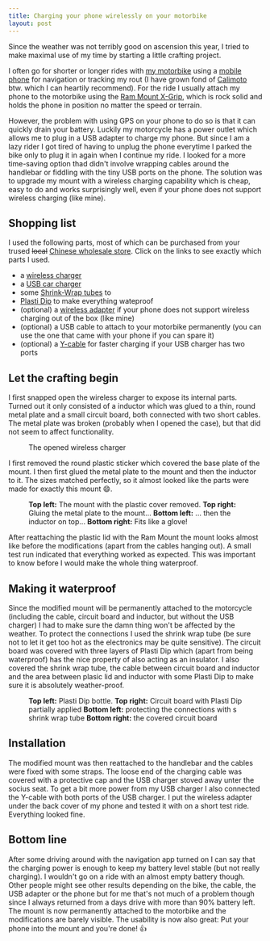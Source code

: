```yaml
---
title: Charging your phone wirelessly on your motorbike
layout: post
---
```

Since the weather was not terribly good on ascension this year, I tried to make maximal use of my time by starting a little crafting project.

I often go for shorter or longer rides with [my motorbike](https://www.yamaha-motor.eu/ch/de/produkte/motorrad/sport-touring/tracer-900.aspx) using a [mobile phone](https://en.wikipedia.org/wiki/Moto_G4) for navigation or tracking my rout (I have grown fond of [Calimoto](http://calimoto.eu) btw. which I can heartily recommend). For the ride I usually attach my phone to the  motorbike using the [Ram Mount X-Grip](https://www.rammount.com/products/x-grip), which is rock solid and holds the phone in position no matter the speed or terrain.
 
However, the problem with using GPS on your phone to do so is that it can quickly drain your battery. Luckily my motorcycle has a power outlet which allows me to plug in a USB adapter to charge my phone. But since I am a lazy rider I got tired of having to unplug the phone everytime I parked the bike only to plug it in again when I continue my ride. I looked for a more time-saving option thad didn't involve wrapping cables around the handlebar or fiddling with the tiny USB ports on the phone. The solution was to upgrade my mount with a wireless charging capability which is cheap, easy to do and works surprisingly well, even if your phone does not support wireless charging (like mine).
 
## Shopping list
 
I used the following parts, most of which can be purchased from your trused ~~local~~ [Chinese wholesale store](http://wish.com). Click on the links to see exactly which parts I used.

* a [wireless charger](https://www.wish.com/product/5a449a3adaa5c75cc80b8efa)
* a [USB car charger](https://www.wish.com/product/55bb70799e42592de0f327e0)
* some [Shrink-Wrap tubes](https://www.wish.com/product/59928e978d28360ab7e8a51c) to 
* [Plasti Dip](http://plastidip-sale.com/) to make everything wateproof
* (optional) a [wireless adapter](https://www.wish.com/product/5991599991c5c93d55d942bf) if your phone does not support wireless charging out of the box (like mine)
* (optional) a USB cable to attach to your motorbike permanently (you can use the one that came with your phone if you can spare it)
* (optional) a [Y-cable](https://www.wish.com/product/565fb962c8e6990453bf2349) for faster charging if your USB charger has two ports
 
## Let the crafting begin
 
I first snapped open the wireless charger to expose its internal parts. Turned out it only consisted of a inductor which was glued to a thin, round metal plate and a small circuit board, both connected with two short cables. The metal plate was broken (probably when I opened the case), but that did not seem to affect functionality. 

<figure>
	<img src="{{ '/assets/img/posts/motorcycle_wireless_charging/wireless_charger.jpg' | prepend: site.baseurl }}" alt=""> 
	<figcaption>The opened wireless charger</figcaption>
</figure> 
 
I first removed the round plastic sticker which covered the base plate of the mount. I then first glued the metal plate to the mount and then the inductor to it. The sizes matched perfectly, so it almost looked like the parts were made for exactly this mount :smile:.
 
<figure>
    <img src="{{ '/assets/img/posts/motorcycle_wireless_charging/ram_mount_collage.png' | prepend: site.baseurl }}" alt=""> 
    <figcaption>
        <strong>Top left:</strong> The mount with the plastic cover removed.
        <strong>Top right:</strong> Gluing the metal plate to the mount... 
        <strong>Bottom left:</strong> ... then the inductor on top... 
        <strong>Bottom right:</strong> Fits like a glove!
    </figcaption>
</figure> 

After reattaching the plastic lid with the Ram Mount the mount looks almost like before the modifications (apart from the cables hanging out). A small test run indicated that everything worked as expected. This was important to know before I would make the whole thing waterproof.

## Making it waterproof

Since the modified mount will be permanently attached to the motorcycle (including the cable, circuit board and inductor, but without the USB charger) I had to make sure the damn thing won't be affected by the weather. To protect the connections I used the shrink wrap tube (be sure not to let it get too hot as the electronics may be quite sensitive). The circuit board was covered with three layers of Plasti Dip which (apart from being waterproof) has the nice property of also acting as an insulator. I also covered the shrink wrap tube, the cable between circuit board and inductor and the area between plasic lid and inductor with some Plasti Dip to make sure it is absolutely weather-proof.

<figure>
    <img src="{{ '/assets/img/posts/motorcycle_wireless_charging/plasti-dip.png' | prepend: site.baseurl }}" alt=""> 
    <figcaption>
        <strong>Top left:</strong> Plasti Dip bottle.
        <strong>Top right:</strong> Circuit board with Plasti Dip partially applied 
        <strong>Bottom left:</strong> protecting the connections with s shrink wrap tube
        <strong>Bottom right:</strong> the covered circuit board
    </figcaption>
</figure> 

## Installation

The modified mount was then reattached to the handlebar and the cables were fixed with some straps. The loose end of the charging cable was covered with a protective cap and the USB charger stoved away unter the socius seat. To get a bit more power from my USB charger I also connected the Y-cable with both ports of the USB charger. I put the wireless adapter under the back cover of my phone and tested it with on a short test ride. Everything looked fine.

## Bottom line

After some driving around with the navigation app turned on I can say that the charging power is enough to keep my battery level stable (but not really charging). I wouldn't go on a ride with an almost empty battery though. Other people might see other results depending on the bike, the cable, the USB adapter or the phone but for me that's not much of a problem though since I always returned from a days drive with more than 90% battery left. The mount is now permanently attached to the motorbike and the modifications are barely visible. The usability is now also great: Put your phone into the mount and you're done! :thumbsup:
